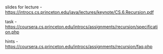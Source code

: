 slides for lecture - https://introcs.cs.princeton.edu/java/lectures/keynote/CS.6.Recursion.pdf

task - https://coursera.cs.princeton.edu/introcs/assignments/recursion/specification.php

hints - https://coursera.cs.princeton.edu/introcs/assignments/recursion/faq.php



